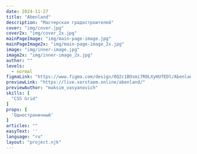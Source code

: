 ```yaml
---
date: 2024-11-27
title: "Abenland"
description: "Мастерская градостроителей"
cover: "img/cover.jpg"
cover2x: "img/cover_2x.jpg"
mainPageImage: "img/main-page-image.jpg"
mainPageImage2x: "img/main-page-image_2x.jpg"
image: "img/inner-image.jpg"
image2x: "img/inner-image_2x.jpg"
author: ""
levels:
  - normal
figmaLink: "https://www.figma.com/design/0Q2c1BOsmi7R0LXyHUfEDl/Abenland?node-id=1-3&t=lycDPRCyIg7B4yFI-1"
previewLink: "https://live.verstaem.online/abenland/"
previewAuthor: "maksim_vasyanovich"
skills: [
  "CSS Grid"
]
props: [
  'Одностраничный'
]
articles: ""
easyText: ''
language: "ru"
layout: "project.njk"
---
```

